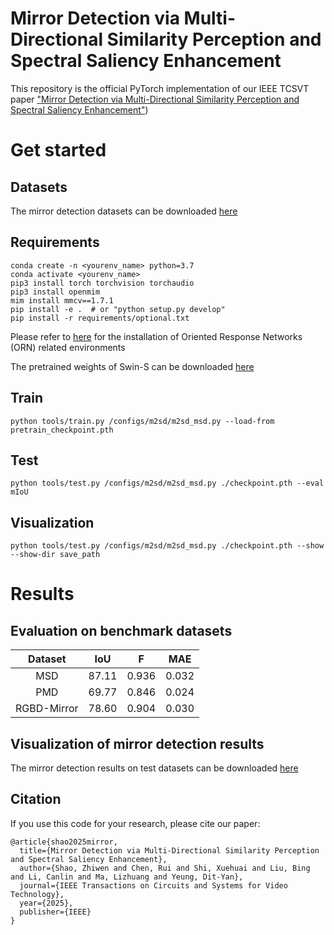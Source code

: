 # Mirror Detection via Multi-Directional Similarity Perception and Spectral Saliency Enhancement
This repository is the official PyTorch implementation of our IEEE TCSVT paper ["Mirror Detection via Multi-Directional Similarity Perception and Spectral Saliency Enhancement"](https://ieeexplore.ieee.org/abstract/document/10988826))

# Get started
## Datasets
The mirror detection datasets can be downloaded [here](https://drive.google.com/drive/folders/1Fj0fIwn-mXI3xTlENiHXjYNLMUBRTZwg?usp=sharing)

## Requirements
```
conda create -n <yourenv_name> python=3.7
conda activate <yourenv_name>
pip3 install torch torchvision torchaudio
pip3 install openmim
mim install mmcv==1.7.1
pip install -e .  # or "python setup.py develop"
pip install -r requirements/optional.txt
```
Please refer to [here](https://github.com/ZhouYanzhao/ORN/tree/pytorch-v2) for the installation of Oriented Response Networks (ORN) related environments

The pretrained weights of Swin-S can be downloaded [here](https://pan.baidu.com/s/1p_cJWWzrKN6rke1_U1f_qA?pwd=2pf3)

## Train
```
python tools/train.py /configs/m2sd/m2sd_msd.py --load-from pretrain_checkpoint.pth
```

## Test
```
python tools/test.py /configs/m2sd/m2sd_msd.py ./checkpoint.pth --eval mIoU
```

## Visualization
```
python tools/test.py /configs/m2sd/m2sd_msd.py ./checkpoint.pth --show --show-dir save_path
```
# Results

## Evaluation on benchmark datasets

| Dataset | IoU | F | MAE | 
| :---: | :---: | :---: | :---: 
| MSD | 87.11 | 0.936 | 0.032 |  
| PMD | 69.77 | 0.846 | 0.024 | 
| RGBD-Mirror | 78.60 | 0.904 | 0.030 |

## Visualization of mirror detection results

The mirror detection results on test datasets can be downloaded [here](https://pan.baidu.com/s/15d3J73Se_xC-FL6EUgp9MA?pwd=hi2q)

## Citation
If you use this code for your research, please cite our paper:
```
@article{shao2025mirror,
  title={Mirror Detection via Multi-Directional Similarity Perception and Spectral Saliency Enhancement},
  author={Shao, Zhiwen and Chen, Rui and Shi, Xuehuai and Liu, Bing and Li, Canlin and Ma, Lizhuang and Yeung, Dit-Yan},
  journal={IEEE Transactions on Circuits and Systems for Video Technology},
  year={2025},
  publisher={IEEE}
}
```
